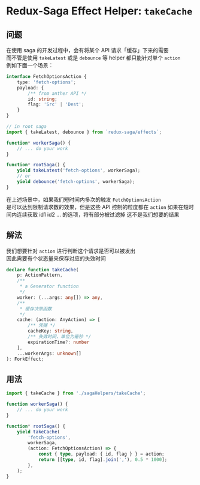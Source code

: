 # Redux-Saga Effect Helper: `takeCache`

## 问题

在使用 saga 的开发过程中，会有将某个 API 请求「缓存」下来的需要  
而不管是使用 `takeLatest` 或是 `debounce` 等 helper 都只能针对单个 `action`  
例如下面一个场景：  
```ts
interface FetchOptionsAction {
    type: 'fetch-options';
    payload: {
        /** from anther API */
        id: string;
        flag: 'Src' | 'Dest';
    }
}

// in root saga
import { takeLatest, debounce } from `redux-saga/effects`;

function* workerSaga() {
    // ... do your work
}

function* rootSaga() {
    yield takeLatest('fetch-options', workerSaga);
    // or
    yield debounce('fetch-options', workerSaga);
}
```
在上述场景中，如果我们短时间内多次的触发 `FetchOptionsAction`   
是可以达到限制请求数的效果，但是这些 API 控制的粒度都在 `action` 
如果在短时间内连续获取 id1 id2 ... 的选项，将有部分被过滤掉
这不是我们想要的结果

## 解法

我们想要针对 `action` 进行判断这个请求是否可以被发出  
因此需要有个状态量来保存对应的失效时间  
```ts
declare function takeCache(
    p: ActionPattern,
    /**
     * a Generator function
     */
    worker: (...args: any[]) => any,
    /**
     * 缓存决策函数
     */
    cache: (action: AnyAction) => [
        /** 凭据 */
        cacheKey: string,
        /** 失效时间，单位为毫秒 */
        expirationTime?: number
    ],
    ...workerArgs: unknown[]
): ForkEffect;
```

## 用法

```ts
import { takeCache } from './sagaHelpers/takeCache';

function workerSaga() {
    // ... do your work
}

function* rootSaga() {
    yield takeCache(
        'fetch-options',
        workerSaga,
        (action: FetchOptionsAction) => {
            const { type, payload: { id, flag } } = action;
            return [[type, id, flag].join(','), 0.5 * 1000];
        },
    );
}
```
